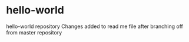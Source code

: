 # hello-world
hello-world repository
Changes added to read me file after branching off from master repository
